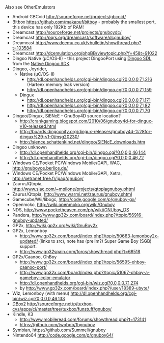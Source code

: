 Also see OtherEmulators

  * Android GBCoid http://sourceforge.net/projects/gbcoid/
  * Bitbox https://github.com/makapuf/bitboy - probably the smallest port, this device has only 192Kb of RAM!
  * Dreamcast http://sourceforge.net/projects/gnuboydc/
  * Dreamcast http://pqrs.org/dreamcast/software/dcgnuboy/
  * Dreamcast http://www.dcemu.co.uk/vbulletin/showthread.php?t=103584
  * Dreamcast http://dcemulation.org/phpBB/viewtopic.php?f=45&t=91022
  * Dingoo Native (µC/OS-II) - this project DingooPort using [Dingoo SDL](http://code.google.com/p/dingoo-sdk/wiki/DingooSDL) from the [Native Dingoo SDK](http://code.google.com/p/dingoo-sdk/)
  * Dingoo, Joyrider,
    * Native (µC/OS-II)
      * http://dl.openhandhelds.org/cgi-bin/dingoo.cgi?0,0,0,0,71,216 (Harteex memory leak version)
      * http://dl.openhandhelds.org/cgi-bin/dingoo.cgi?0,0,0,0,71,159
    * Dingux
      * http://dl.openhandhelds.org/cgi-bin/dingoo.cgi?0,0,0,0,71,171
      * http://dl.openhandhelds.org/cgi-bin/dingoo.cgi?0,0,0,0,71,82
      * http://dl.openhandhelds.org/cgi-bin/dingoo.cgi?0,0,0,0,71,70
  * Dingoo/Dingux, SiENcE - GnuBoy4D source location?
    * http://crankgaming.blogspot.com/2010/06/gnuboy4d-for-dingux-v10-released.html
    * http://boards.dingoonity.org/dingux-releases/gnuboy4d-%28for-dingux%29-v1-0/msg20230/
    * http://sience.schattenkind.net/dingoo/SiENcE_downloads.htm
  * Dingoo unknown
    * http://dl.openhandhelds.org/cgi-bin/dingoo.cgi?0,0,0,0,46,144
    * http://dl.openhandhelds.org/cgi-bin/dingoo.cgi?0,0,0,0,46,72
  * Windows CE/Pocket PC/Windows Mobile/GAPI, WAC, http://gnuboyce.berlios.de/
  * Windows CE/Pocket PC/Windows Mobile/GAPI, Xetra, http://xetranet.free.fr/ipaq/gnuboy/
  * Zaurus/Qtopia, http://www.slac.com/~mpilone/projects/qtopiagnuboy.phtml
  * Zaurus/Qtopia, http://www.warmi.net/zaurus/gnuboy.shtml
  * Gamecube/Wii/libogc, http://code.google.com/p/gnuboy-gx/
  * Openmoko, http://wiki.openmoko.org/wiki/Gnuboy
  * NDS, http://www.pocketheaven.com/ph/wiki/GNUboy_DS
  * Pandora, http://www.gp32x.com/board/index.php?/topic/56916-gnuboy-updated/
  * GP2x, http://wiki.gp2x.org/wiki/GnuBoy2x
  * GP2x, Lemonboy
    * http://www.gp32x.com/board/index.php?/topic/50663-lemonboy2x-updated/ (links to src), note has (prelim?) Super Game Boy (SGB) support.
    * http://www.gp32spain.com/foros/showthread.php?t=68518
  * GP2x/Caanoo, OhBoy
    * http://www.gp32x.com/board/index.php?/topic/56595-ohboy-caanoo-port/
    * http://www.gp32x.com/board/index.php?/topic/51067-ohboy-a-gameboy-color-emulator
    * http://dl.openhandhelds.org/cgi-bin/wiz.cgi?0,0,0,0,71,274
    * by http://www.gp32x.com/board/index.php?/user/18389-ubyte/
  * Wiz, Lemonboy (with menu) http://dl.openhandhelds.org/cgi-bin/wiz.cgi?0,0,0,0,46,133
  * [DBox2](http://en.wikipedia.org/wiki/DBox2) http://sourceforge.net/p/tuxbox-cvs/apps/ci/master/tree/tuxbox/funstuff/gnuboy/
  * Kindle, K3
    * http://www.mobileread.com/forums/showthread.php?t=173141
    * https://github.com/twobob/fbgnuboy
  * Symbian, https://github.com/Summeli/gnuboy
  * Nintendo64 http://code.google.com/p/gnuboy64/